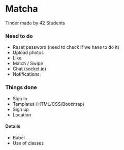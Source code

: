 # Matcha
Tinder made by 42 Students

### Need to do
* Reset password (need to check if we have to do it)
* Upload photos
* Like
* Match / Swipe
* Chat (socket.io)
* Notifications

### Things done
* Sign In
* Templates (HTML/CSS/Bootstrap)
* Sign up
* Location

#### Details
* Babel
* Use of classes